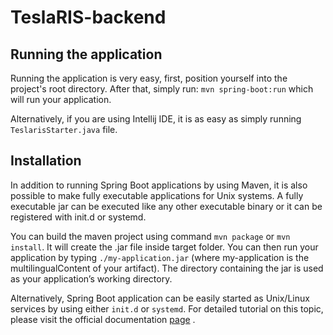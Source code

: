 # TeslaRIS-backend

## Running the application

Running the application is very easy, first, position yourself into the project's root directory. After that, simply
run: ```mvn spring-boot:run``` which will run your application.

Alternatively, if you are using Intellij IDE, it is as easy as simply running ```TeslarisStarter.java``` file.

## Installation

In addition to running Spring Boot applications by using Maven, it is also possible to make fully executable
applications for Unix systems. A fully executable jar can be executed like any other executable binary or it can be
registered with init.d or systemd.

You can build the maven project using command ```mvn package``` or ```mvn install```. It will create the .jar file
inside target folder. You can then run your application by typing ```./my-application.jar``` (where my-application is
the multilingualContent of your artifact). The directory containing the jar is used as your application’s working directory.

Alternatively, Spring Boot application can be easily started as Unix/Linux services by using either ```init.d```
or ```systemd```. For detailed tutorial on this topic, please visit the official
documentation [page](https://docs.spring.io/spring-boot/docs/2.0.6.RELEASE/reference/html/deployment-install.html#deployment-service)
.

